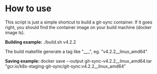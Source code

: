 How to use
==========

This script is just a simple shortcut to build a git-sync container.
If it goes right, you should find the container image on your build machine (docker image ls).

**Building example:** ./build.sh v4.2.2

The build makefile generate a tag like "<version>__<os>_<cpu>", eg. "v4.2.2__linux_amd64"

**Saving example:** docker save --output git-sync-v4.2.2__linux_amd64.tar "gcr.io/k8s-staging-git-sync/git-sync:v4.2.2__linux_amd64"